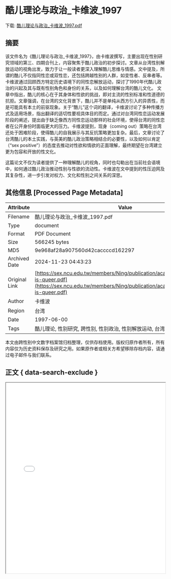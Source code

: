 # 酷儿理论与政治_卡维波_1997

<!-- tcd_download_link -->
下载: [酷儿理论与政治_卡维波_1997.pdf](酷儿理论与政治_卡维波_1997.pdf)
<!-- tcd_download_link_end -->

## 摘要

<!-- tcd_abstract -->
该文件名为《酷儿理论与政治_卡维波_1997》，由卡维波撰写，主要出现在性别研究领域的第三、四期合刊上，内容聚焦于酷儿政治的初步探讨。文章从台湾性别解放运动的视角出发，致力于让一般读者更深入理解酷儿思维与情感。文中提及，所谓的酷儿不仅指同性恋或双性恋，还包括跨越性别的人群，如变性者、反串者等。卡维波通过回顾西方特定历史语境下的同性恋解放运动，探讨了1990年代酷儿政治的兴起及其与既有性别角色和身份的关系，以及如何理解台湾的酷儿文化。 文章中指出，酷儿的核心在于其身体和性欲的挑战，即对主流的性别标准和性道德的抗拒。文章强调，在台湾的文化背景下，酷儿并不是单纯从西方引入的异质性，而是可能具有本土的前驱现象。关于“酷儿”这个词的翻译，卡维波讨论了多种传播方式及适用场景，指出翻译的适切性要视具体目的而定。通过对台湾同性恋运动发展阶段的阐述，提出由于缺乏像西方同性恋运动那样的社会环境，使得台湾的同性恋者在公开身份时面临更大的压力。卡维波提到，现身（coming out）策略在台湾还处于困难阶段，使得酷儿的自我展示与其反抗策略更加复杂。最后，文章讨论了台湾酷儿的本土实践，与英美的酷儿政治策略相结合的必要性，以及如何以肯定（“sex positive”）的态度去推动对性欲和情欲的正面理解，最终期望在台湾建立更为包容和开放的性文化。 

这篇论文不仅为读者提供了一种理解酷儿的视角，同时也勾勒出在当前社会语境中，如何通过酷儿政治推动性别与性欲的流动性。卡维波在文中提到的性压迫网及其复杂性，进一步引发对权力、文化和性别之间关系的深思。

<!-- tcd_abstract_end -->

## 其他信息 [Processed Page Metadata]

| Attribute       | Value                                  |
|-----------------|----------------------------------------|
| Filename        | 酷儿理论与政治_卡维波_1997.pdf                             |
| Type            | document                                 |
| Format          | PDF Document                               |
| Size            | 566245 bytes                           |
| MD5             | 9e968af28a907560d42caccccd162297                                  |
| Archived Date   | 2024-11-23 04:43:23                             |
| Original Link   | [https://sex.ncu.edu.tw/members/Ning/publication/academic/papers/what-is-queer.pdf](https://sex.ncu.edu.tw/members/Ning/publication/academic/papers/what-is-queer.pdf)                         |
| Author          | 卡维波                               |
| Region          | 台湾                               |
| Date            | 1997-06-00                                 |
| Tags            | 酷儿理论, 性别研究, 跨性别, 性别政治, 性别解放运动, 台湾文化, 社会运动                                 |

本文由跨性别中文数字档案馆归档整理，仅供存档使用。版权归原作者所有，所有内容仅为历史资料保存及研究之用。如果原作者或相关方希望移除存档内容，请通过电子邮件与我们联系。

## 正文 { data-search-exclude }

<!-- tcd_main_text -->
<iframe src="../酷儿理论与政治_卡维波_1997.pdf" width="100%" height="600px">
    <p>无法显示PDF，请下载查看。</p>
</iframe>
<!-- tcd_main_text_end -->

